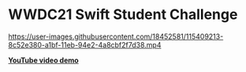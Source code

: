 # WWDC21 Swift Student Challenge

https://user-images.githubusercontent.com/18452581/115409213-8c52e380-a1bf-11eb-94e2-4a8cbf2f7d38.mp4

[**YouTube video demo**](https://www.youtube.com/watch?v=sLm7Xin9u0g)

